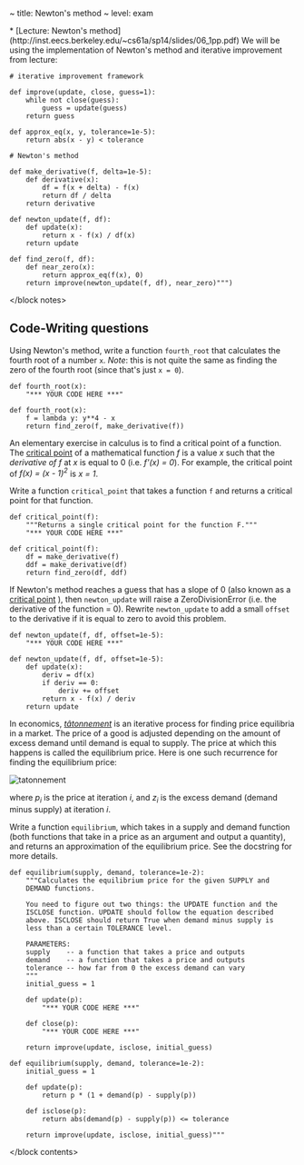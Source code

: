 ~ title: Newton's method
~ level: exam

<block referenecs>
* [Lecture: Newton's method](http://inst.eecs.berkeley.edu/~cs61a/sp14/slides/06_1pp.pdf)
</block references>

<block notes>
We will be using the implementation of Newton's method and
iterative improvement from lecture:

    # iterative improvement framework

    def improve(update, close, guess=1):
        while not close(guess):
            guess = update(guess)
        return guess

    def approx_eq(x, y, tolerance=1e-5):
        return abs(x - y) < tolerance

    # Newton's method

    def make_derivative(f, delta=1e-5):
        def derivative(x):
            df = f(x + delta) - f(x)
            return df / delta
        return derivative

    def newton_update(f, df):
        def update(x):
            return x - f(x) / df(x)
        return update

    def find_zero(f, df):
        def near_zero(x):
            return approx_eq(f(x), 0)
        return improve(newton_update(f, df), near_zero)""")

</block notes>

<block contents>

Code-Writing questions
----------------------

<question>

Using Newton's method, write a function `fourth_root` that calculates
the fourth root of a number `x`. *Note*: this is not quite the same as
finding the zero of the fourth root (since that's just `x = 0`).

    def fourth_root(x):
        "*** YOUR CODE HERE ***"

<solution>

    def fourth_root(x):
        f = lambda y: y**4 - x
        return find_zero(f, make_derivative(f))

</solution>

<question>

An elementary exercise in calculus is to find a critical point of a
function. The [critical point](http://en.wikipedia.org/wiki/Critical_point_(mathematics))
of a mathematical function *f* is a value *x* such that the *derivative
of f* at *x* is equal to 0 (i.e.  *f'(x) = 0*). For example, the
critical point of *f(x) = (x - 1)<sup>2</sup>* is *x = 1*.

Write a function `critical_point` that takes a function `f` and returns
a critical point for that function.

    def critical_point(f):
        """Returns a single critical point for the function F."""
        "*** YOUR CODE HERE ***"

<solution>

    def critical_point(f):
        df = make_derivative(f)
        ddf = make_derivative(df)
        return find_zero(df, ddf)

</solution>

<question>

If Newton's method reaches a guess that has a slope of 0 (also known as
a [critical point](http://en.wikipedia.org/wiki/Critical_point_(mathematics))
), then `newton_update` will raise a ZeroDivisionError (i.e. the
derivative of the function = 0). Rewrite `newton_update` to add a small
`offset` to the derivative if it is equal to zero to avoid this
problem.

    def newton_update(f, df, offset=1e-5):
        "*** YOUR CODE HERE ***"

<solution>

    def newton_update(f, df, offset=1e-5):
        def update(x):
            deriv = df(x)
            if deriv == 0:
                deriv += offset
            return x - f(x) / deriv
        return update

</solution>

<question>

In economics, *[t&acirc;tonnement](http://en.wikipedia.org/wiki/Walrasian_auction)*
is an iterative process for finding price equilibria in a market. The
price of a good is adjusted depending on the amount of excess demand
until demand is equal to supply. The price at which this happens is
called the equilibrium price. Here is one such recurrence for finding
the equilibrium price:

![tatonnement](/public/img/review/tatonnement.png)

where *p<sub>i</sub>* is the price at iteration *i*, and
*z<sub>i</sub>* is the excess demand (demand minus supply) at iteration
*i*.

Write a function `equilibrium`, which takes in a supply and demand
function (both functions that take in a price as an argument and output
a quantity), and returns an approximation of the equilibrium price. See
the docstring for more details.

    def equilibrium(supply, demand, tolerance=1e-2):
        """Calculates the equilibrium price for the given SUPPLY and
        DEMAND functions.

        You need to figure out two things: the UPDATE function and the
        ISCLOSE function. UPDATE should follow the equation described
        above. ISCLOSE should return True when demand minus supply is
        less than a certain TOLERANCE level.

        PARAMETERS:
        supply    -- a function that takes a price and outputs
        demand    -- a function that takes a price and outputs
        tolerance -- how far from 0 the excess demand can vary
        """
        initial_guess = 1

        def update(p):
            "*** YOUR CODE HERE ***"

        def close(p):
            "*** YOUR CODE HERE ***"

        return improve(update, isclose, initial_guess)

<solution>

    def equilibrium(supply, demand, tolerance=1e-2):
        initial_guess = 1

        def update(p):
            return p * (1 + demand(p) - supply(p))

        def isclose(p):
            return abs(demand(p) - supply(p)) <= tolerance

        return improve(update, isclose, initial_guess)"""

</solution>

</block contents>

